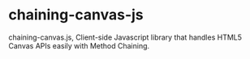 # chaining-canvas-js
chaining-canvas.js, Client-side Javascript library that handles HTML5 Canvas APIs easily with Method Chaining.
